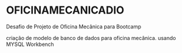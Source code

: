 # OFICINAMECANICADIO
Desafio de Projeto de Oficina Mecânica para Bootcamp

criação de modelo de banco de dados para oficina mecânica.
usando MYSQL Workbench
